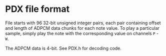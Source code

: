 PDX file format
===============

File starts with 96 32-bit unsigned integer pairs, each pair containing offset and length of ADPCM data chunks for each note value. To play a particular sample, simply play the note with the corresponding value on channels `P` - `W`.

The ADPCM data is 4-bit. See PDX.h for decoding code.
